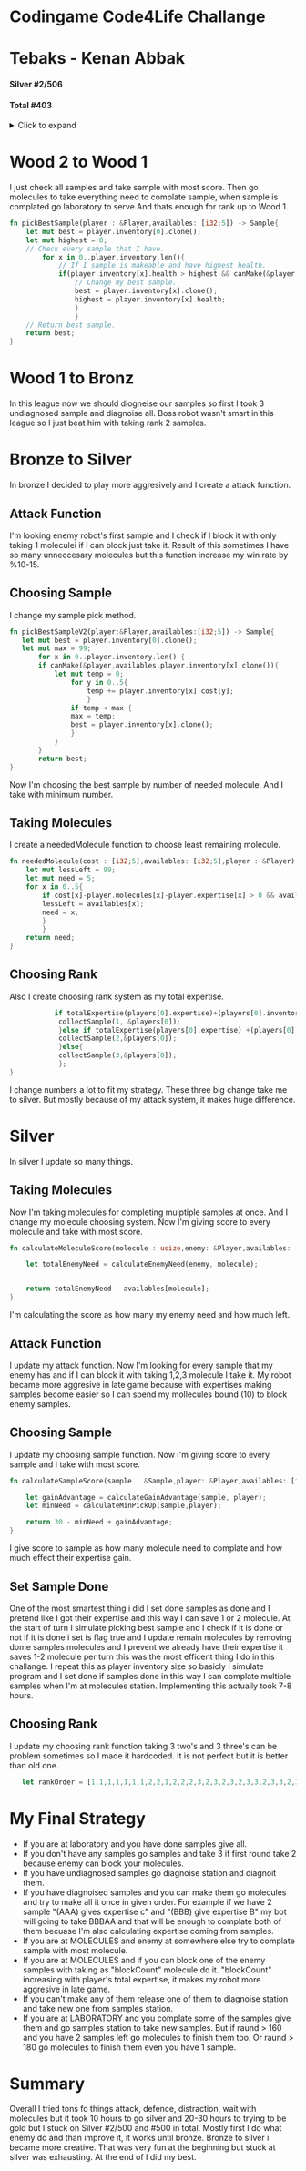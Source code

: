 # Codingame Code4Life Challange
# Tebaks - Kenan Abbak
#### Silver #2/506 
#### Total #403

<details>
<summary>Click to expand</summary>

  - [Wood 2 to Wood 1](#wood-2-to-wood-1)
  - [Wood 1 to Bronz](#wood-1-to-bronze)
  - [Bronze to Silver](#bronze-to-silver)
  - [Silver](#silver)
  - [My Final Strategy](#my-final-strategy)
  - [Summary](#summary)


</details>

# Wood 2 to Wood 1


I just check all samples and take sample with most score. Then go molecules to take everything need to complate sample, when sample is complated go laboratory to serve And thats enough for rank up to Wood 1.

```rust
fn pickBestSample(player : &Player,availables: [i32;5]) -> Sample{
    let mut best = player.inventory[0].clone();
    let mut highest = 0;
    // Check every sample that I have.
        for x in 0..player.inventory.len(){
            // If I sample is makeable and have highest health.
            if(player.inventory[x].health > highest && canMake(&player,availables,player.inventory[x].clone())){
                // Change my best sample.
                best = player.inventory[x].clone();
                highest = player.inventory[x].health;
                }
                }
    // Return best sample.
    return best;
}
```

# Wood 1 to Bronz   
In this league now we should diogneise our samples so first I took 3 undiagnosed sample and diagnoise all. Boss robot wasn't smart in this league so I just beat him with taking rank 2 samples.

# Bronze to Silver
In bronze I decided to play more aggresively and I create a attack function.

 ## Attack Function
I'm looking enemy robot's first sample and I check if I block it with only taking 1 moleculei if I can block just take it. Result of this sometimes I have so many unneccesary molecules but this function increase my win rate by %10-15.

 ## Choosing Sample
 I change my sample pick method.

 ```rust
 fn pickBestSampleV2(player:&Player,availables:[i32;5]) -> Sample{
    let mut best = player.inventory[0].clone();
    let mut max = 99;
        for x in 0..player.inventory.len() {
        if canMake(&player,availables,player.inventory[x].clone()){
            let mut temp = 0;
                for y in 0..5{
                    temp += player.inventory[x].cost[y];
                    }
                if temp < max {
                max = temp;
                best = player.inventory[x].clone();
                }
            }
        }
        return best;
}
```
Now I'm choosing the best sample by number of needed molecule.
And I take with minimum number.

## Taking Molecules
I create a neededMolecule function to choose least remaining molecule.

```rust
fn neededMolecule(cost : [i32;5],availables: [i32;5],player : &Player) -> usize{
    let mut lessLeft = 99;
    let mut need = 5;
    for x in 0..5{
        if cost[x]-player.molecules[x]-player.expertise[x] > 0 && availables[x] < lessLeft{
        lessLeft = availables[x];
        need = x;
        }
        }
    return need;     
}
```

## Choosing Rank
Also I create choosing rank system as my total expertise.

```rust
           if totalExpertise(players[0].expertise)+(players[0].inventory.len() as i32)< 4{
            collectSample(1, &players[0]);
            }else if totalExpertise(players[0].expertise) +(players[0].inventory.len() as i32) < 10 {
            collectSample(2,&players[0]);
            }else{
            collectSample(3,&players[0]);
            };
}
```
I change numbers a lot to fit my strategy. These three big change take me to silver. But mostly because of my attack system, it makes huge difference.

# Silver
In silver I update so many things.

## Taking Molecules
Now I'm taking molecules for completing mulptiple samples at once. And I change my molecule choosing system. Now I'm giving score to every molecule and take with most score.

```rust
fn calculateMoleculeScore(molecule : usize,enemy: &Player,availables: [i32;5]) -> i32{

    let totalEnemyNeed = calculateEnemyNeed(enemy, molecule);


    return totalEnemyNeed - availables[molecule];
}
```
I'm calculating the score as how many my enemy need and how much left.

## Attack Function
I update my attack function. Now I'm looking for every sample that my enemy has and if I can block it with taking 1,2,3 molecule I take it.
My robot became more aggresive in late game because with expertises making samples become easier so I can spend my mollecules bound (10) to block enemy samples.

## Choosing Sample
I update my choosing sample function. Now I'm giving score to every sample and I take with most score.

```rust
fn calculateSampleScore(sample : &Sample,player: &Player,availables: [i32;5],molecules:[i32;5]) -> i32{

    let gainAdvantage = calculateGainAdvantage(sample, player);
    let minNeed = calculateMinPickUp(sample,player);

    return 30 - minNeed + gainAdvantage;
}
```
I give score to sample as how many molecule need to complate and how much effect their expertise gain.
## Set Sample Done
One of the most smartest thing i did I set done samples as done and I pretend like I got their expertise and this way I can save 1 or 2 molecule. At the start of turn I simulate picking best sample and I check if it is done or not if it is done i set is flag true and I update remain molecules by removing dome samples molecules and I prevent we already have their expertise it saves 1-2 molecule per turn this was the most efficent thing I do in this challange. I repeat this as player inventory size so basicly I simulate program and I set done if samples done in this way I can complate multiple samples when I'm at molecules station. Implementing this actually took 7-8 hours.
## Choosing Rank
I update my choosing rank function taking 3 two's and 3 three's can be problem sometimes so I made it hardcoded. It is not perfect but it is better than old one.
```rs
   let rankOrder = [1,1,1,1,1,1,1,2,2,1,2,2,2,3,2,3,2,3,2,3,3,2,3,3,2,3,2,3,2,3,2,3];
```

# My Final Strategy
- If you are at laboratory and you have done samples give all.
- If you don't have any samples go samples and take 3 if first round take 2 because enemy can block your molecules.
- If you have undiagnosed samples go diagnoise station and diagnoit them.
- If you have diagnoised samples and you can make them go molecules and try to make all it once in given order. For example if we have 2 sample
"(AAA) gives expertise c" and "(BBB) give expertise B" my bot will going to take BBBAA and that will be enough to complate both of them becuase I'm also calculating expertise coming from samples.
- If you are at MOLECULES and enemy at somewhere else try to complate sample with most molecule.
- If you are at MOLECULES and if you can block one of the enemy samples with taking as "blockCount" molecule do it. "blockCount" increasing with player's total expertise, it makes my robot more aggresive in late game.
- If you can't make any of them release one of them to diagnoise station and take new one from samples station.
- If you are at LABORATORY and you complate some of the samples give them and go samples station to take new samples. But if raund > 160 and you have 2 samples left go molecules to finish them too. Or raund > 180 go molecules to finish them even you have 1 sample.


# Summary
Overall I tried tons fo things attack, defence, distraction, wait with molecules but it took 10 hours to go silver and 20-30 hours to trying to be gold but I stuck on Silver #2/500 and #500 in total. Mostly first I do what enemy do and than improve it, it works until bronze. Bronze to silver i became more creative. That was very fun at the beginning but stuck at silver was exhausting. At the end of I did my best.


